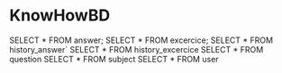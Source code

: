 # KnowHowBD

SELECT * FROM answer;
SELECT * FROM excercice;
SELECT * FROM history_answer`
SELECT * FROM history_excercice
SELECT * FROM question
SELECT * FROM subject
SELECT * FROM user
